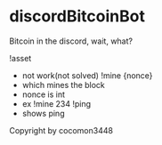 # discordBitcoinBot
Bitcoin in the discord, wait, what?

!asset
- not work(not solved)
!mine {nonce}
- which mines the block
- nonce is int
- ex !mine 234
!ping
- shows ping


Copyright by cocomon3448
